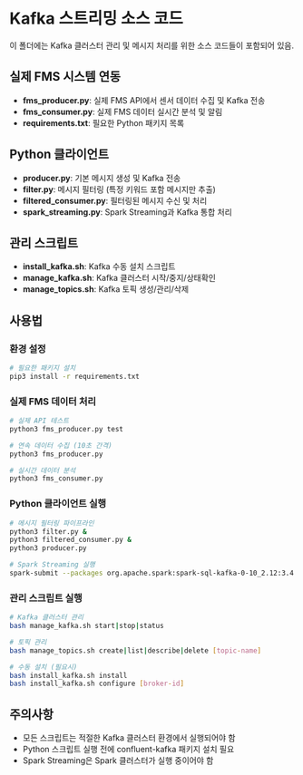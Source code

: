 # Kafka 스트리밍 소스 코드

이 폴더에는 Kafka 클러스터 관리 및 메시지 처리를 위한 소스 코드들이 포함되어 있음.

## 실제 FMS 시스템 연동
* **fms_producer.py**: 실제 FMS API에서 센서 데이터 수집 및 Kafka 전송
* **fms_consumer.py**: 실제 FMS 데이터 실시간 분석 및 알림
* **requirements.txt**: 필요한 Python 패키지 목록

## Python 클라이언트
* **producer.py**: 기본 메시지 생성 및 Kafka 전송
* **filter.py**: 메시지 필터링 (특정 키워드 포함 메시지만 추출)
* **filtered_consumer.py**: 필터링된 메시지 수신 및 처리
* **spark_streaming.py**: Spark Streaming과 Kafka 통합 처리

## 관리 스크립트
* **install_kafka.sh**: Kafka 수동 설치 스크립트
* **manage_kafka.sh**: Kafka 클러스터 시작/중지/상태확인
* **manage_topics.sh**: Kafka 토픽 생성/관리/삭제

## 사용법

### 환경 설정
```bash
# 필요한 패키지 설치
pip3 install -r requirements.txt
```

### 실제 FMS 데이터 처리
```bash
# 실제 API 테스트
python3 fms_producer.py test

# 연속 데이터 수집 (10초 간격)
python3 fms_producer.py

# 실시간 데이터 분석
python3 fms_consumer.py
```

### Python 클라이언트 실행
```bash
# 메시지 필터링 파이프라인
python3 filter.py &
python3 filtered_consumer.py &
python3 producer.py

# Spark Streaming 실행
spark-submit --packages org.apache.spark:spark-sql-kafka-0-10_2.12:3.4.0 spark_streaming.py
```

### 관리 스크립트 실행
```bash
# Kafka 클러스터 관리
bash manage_kafka.sh start|stop|status

# 토픽 관리
bash manage_topics.sh create|list|describe|delete [topic-name]

# 수동 설치 (필요시)
bash install_kafka.sh install
bash install_kafka.sh configure [broker-id]
```

## 주의사항
* 모든 스크립트는 적절한 Kafka 클러스터 환경에서 실행되어야 함
* Python 스크립트 실행 전에 confluent-kafka 패키지 설치 필요
* Spark Streaming은 Spark 클러스터가 실행 중이어야 함
